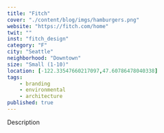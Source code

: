 ```yaml
---
title: "Fitch"
cover: "./content/blog/imgs/hamburgers.png"
website: "https://fitch.com/home"
twit: ""
inst: "fitch_design"
category: "F"
city: "Seattle"
neighborhood: "Downtown"
size: "Small (1-10)"
location: [-122.33547660217097,47.60786478040338]
tags:
    - branding
    - environmental
    - architecture
published: true
---
```


Description
